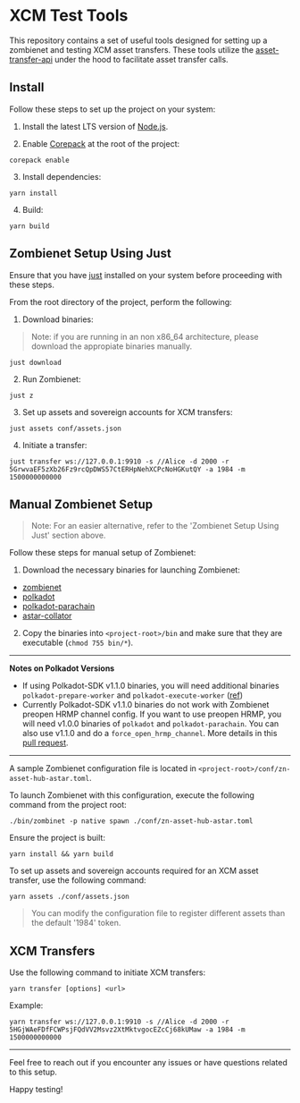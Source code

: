 # XCM Test Tools

This repository contains a set of useful tools designed for setting up a zombienet and testing XCM asset transfers.
These tools utilize the [asset-transfer-api](https://github.com/paritytech/asset-transfer-api) under the hood to facilitate asset transfer calls.

## Install

Follow these steps to set up the project on your system:

1. Install the latest LTS version of [Node.js](https://nodejs.org/en/).

2. Enable [Corepack](https://github.com/nodejs/corepack#how-to-install) at the root of the project:

```shell
corepack enable
```

3. Install dependencies:

```shell
yarn install
```

4. Build:

```shell
yarn build
```

## Zombienet Setup Using Just

Ensure that you have [just](https://github.com/casey/just) installed on your system before proceeding with these steps.

From the root directory of the project, perform the following:

1. Download binaries:

> Note: if you are running in an non x86_64 architecture, please download the appropiate binaries manually.

```shell
just download
```

2. Run Zombienet:

```shell
just z
```

3. Set up assets and sovereign accounts for XCM transfers:

```shell
just assets conf/assets.json
```

4. Initiate a transfer:

```shell
just transfer ws://127.0.0.1:9910 -s //Alice -d 2000 -r 5GrwvaEF5zXb26Fz9rcQpDWS57CtERHpNehXCPcNoHGKutQY -a 1984 -m 1500000000000
```

## Manual Zombienet Setup

> Note: For an easier alternative, refer to the 'Zombienet Setup Using Just' section above.

Follow these steps for manual setup of Zombienet:

1. Download the necessary binaries for launching Zombienet:

- [zombienet](https://github.com/paritytech/zombienet/releases)
- [polkadot](https://github.com/paritytech/polkadot/releases)
- [polkadot-parachain](https://github.com/paritytech/cumulus/releases)
- [astar-collator](https://github.com/AstarNetwork/Astar/releases)

2. Copy the binaries into `<project-root>/bin` and make sure that they are executable (`chmod 755 bin/*`).

---
**Notes on Polkadot Versions**

* If using Polkadot-SDK v1.1.0 binaries, you will need additional binaries `polkadot-prepare-worker` and `polkadot-execute-worker` ([ref](https://github.com/paritytech/polkadot/pull/7337))
* Currently Polkadot-SDK v1.1.0 binaries do not work with Zombienet preopen HRMP channel config. If you want to use preopen HRMP, you will need v1.0.0 binaries of `polkadot` and `polkadot-parachain`. You can also use v1.1.0 and do a `force_open_hrmp_channel`. More details in this [pull request](https://github.com/paritytech/polkadot-sdk/pull/1616).
---

A sample Zombienet configuration file is located in `<project-root>/conf/zn-asset-hub-astar.toml`. 

To launch Zombienet with this configuration, execute the following command from the project root:

```shell
./bin/zombinet -p native spawn ./conf/zn-asset-hub-astar.toml
```

Ensure the project is built:

```shell
yarn install && yarn build
```

To set up assets and sovereign accounts required for an XCM asset transfer, use the following command:

```shell
yarn assets ./conf/assets.json
```

> You can modify the configuration file to register different assets than the default '1984' token.

## XCM Transfers

Use the following command to initiate XCM transfers:

```shell
yarn transfer [options] <url>
```

Example:

```shell
yarn transfer ws://127.0.0.1:9910 -s //Alice -d 2000 -r 5HGjWAeFDfFCWPsjFQdVV2Msvz2XtMktvgocEZcCj68kUMaw -a 1984 -m 1500000000000
```

---

Feel free to reach out if you encounter any issues or have questions related to this setup.

Happy testing!
